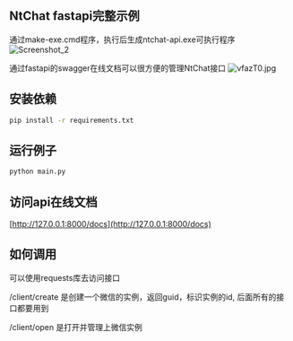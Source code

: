 ## NtChat fastapi完整示例

通过make-exe.cmd程序，执行后生成ntchat-api.exe可执行程序
![Screenshot_2](https://user-images.githubusercontent.com/792288/188784384-00811e92-39d8-4e31-8aee-2d79b60b5449.png)


通过fastapi的swagger在线文档可以很方便的管理NtChat接口
![vfazT0.jpg](https://s1.ax1x.com/2022/08/29/vfazT0.jpg)

## 安装依赖
```bash
pip install -r requirements.txt
```

## 运行例子
```bash
python main.py
```

## 访问api在线文档
[http://127.0.0.1:8000/docs](http://127.0.0.1:8000/docs)


## 如何调用 

可以使用requests库去访问接口

/client/create 是创建一个微信的实例，返回guid，标识实例的id, 后面所有的接口都要用到

/client/open   是打开并管理上微信实例
